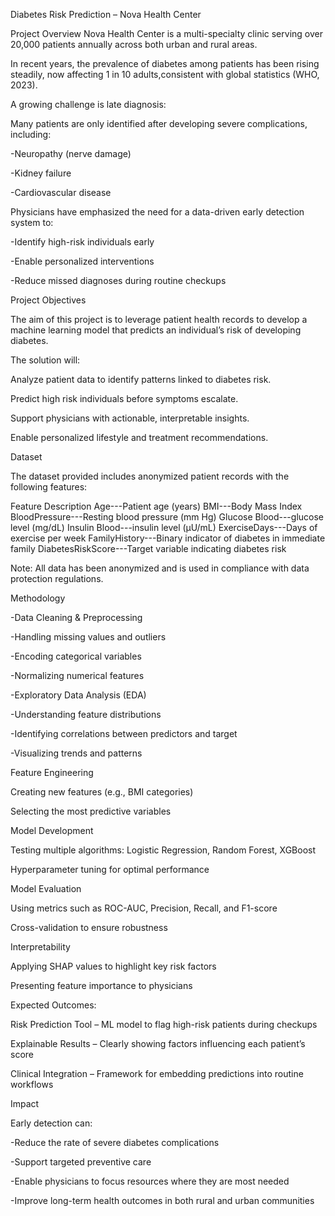 Diabetes Risk Prediction – Nova Health Center

Project Overview
Nova Health Center is a multi-specialty clinic serving over 20,000 patients annually across both urban and rural areas.

In recent years, the prevalence of diabetes among patients has been rising steadily, now affecting 1 in 10 adults,consistent with global statistics (WHO, 2023).

A growing challenge is late diagnosis:

Many patients are only identified after developing severe complications, including:

-Neuropathy (nerve damage)

-Kidney failure

-Cardiovascular disease

Physicians have emphasized the need for a data-driven early detection system to:

-Identify high-risk individuals early

-Enable personalized interventions

-Reduce missed diagnoses during routine checkups

Project Objectives

The aim of this project is to leverage patient health records to develop a machine learning model that predicts an individual’s risk of developing diabetes.

The solution will:

Analyze patient data to identify patterns linked to diabetes risk.

Predict high risk individuals before symptoms escalate.

Support physicians with actionable, interpretable insights.

Enable personalized lifestyle and treatment recommendations.

Dataset

The dataset provided includes anonymized patient records with the following features:

Feature	Description
Age---Patient age (years)
BMI---Body Mass Index
BloodPressure---Resting blood pressure (mm Hg)
Glucose	Blood---glucose level (mg/dL)
Insulin	Blood---insulin level (μU/mL)
ExerciseDays---Days of exercise per week
FamilyHistory---Binary indicator of diabetes in immediate family
DiabetesRiskScore---Target variable indicating diabetes risk

Note: All data has been anonymized and is used in compliance with data protection regulations.

Methodology

-Data Cleaning & Preprocessing

-Handling missing values and outliers

-Encoding categorical variables

-Normalizing numerical features

-Exploratory Data Analysis (EDA)

-Understanding feature distributions

-Identifying correlations between predictors and target

-Visualizing trends and patterns

Feature Engineering

Creating new features (e.g., BMI categories)

Selecting the most predictive variables

Model Development

Testing multiple algorithms: Logistic Regression, Random Forest, XGBoost

Hyperparameter tuning for optimal performance

Model Evaluation

Using metrics such as ROC-AUC, Precision, Recall, and F1-score

Cross-validation to ensure robustness

Interpretability

Applying SHAP values to highlight key risk factors

Presenting feature importance to physicians

Expected Outcomes:

Risk Prediction Tool – ML model to flag high-risk patients during checkups

Explainable Results – Clearly showing factors influencing each patient’s score

Clinical Integration – Framework for embedding predictions into routine workflows

Impact

Early detection can:

-Reduce the rate of severe diabetes complications

-Support targeted preventive care

-Enable physicians to focus resources where they are most needed

-Improve long-term health outcomes in both rural and urban communities

